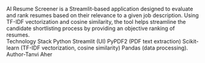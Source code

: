 AI Resume Screener is a Streamlit-based application designed to evaluate and rank resumes based on their relevance to a given job description. Using TF-IDF vectorization and cosine similarity, the tool helps streamline the candidate shortlisting process by providing an objective ranking of resumes.
<br>
Technology Stack
Python
Streamlit (UI)
PyPDF2 (PDF text extraction)
Scikit-learn (TF-IDF vectorization, cosine similarity)
Pandas (data processing).
Author-Tanvi Aher
